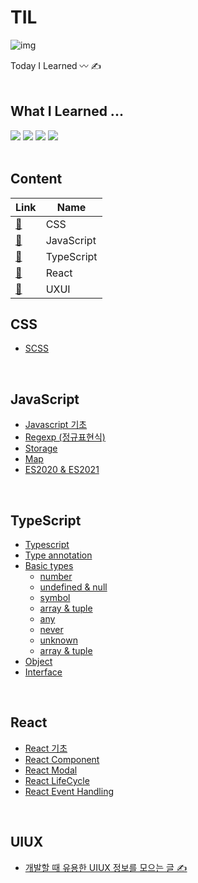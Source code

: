 # TIL
![img](https://user-images.githubusercontent.com/53563513/132780622-c5f8f236-6fd6-46c6-8536-0dbb6a927cde.png)

Today I Learned 〰️ ✍️ 
<br/><br/>

## What I Learned ...
<img src="https://img.shields.io/badge/CSS3-96BAFF?style=flat-square&logo=css3&logoColor=white"/> <img src="https://img.shields.io/badge/JavaScript-FFC947?style=flat-square&logo=JavaScript&logoColor=white"/>
<img src="https://img.shields.io/badge/TypeScript-125D98?style=flat-square&logo=TypeScript&logoColor=white"/>
<img src="https://img.shields.io/badge/React-A2DBFA?style=flat-square&logo=React&logoColor=white"/>
<br/><br/>

## Content
Link  | Name
|---|---|
[🎨](#CSS)        | CSS
[💛](#JavaScript) | JavaScript
[💙](#TypeScript) | TypeScript
[🐬](#React)      | React
[👀](#UIUX)       | UXUI

## CSS
* [SCSS](Css/scss.md)

<br/>

## JavaScript
* [Javascript 기초](JavaScript/javascript.md)
* [Regexp (정규표현식)](JavaScript/regexp.md)
* [Storage](JavaScript/storage.md)
* [Map](JavaScript/map.md)
* [ES2020 & ES2021](JavaScript/es2020-es2021.md)

<br/>

## TypeScript
* [Typescript](TypeScript/typescript.md)
* [Type annotation](TypeScript/type-annotation.md)
* [Basic types](./basic-types.md)
  + [number](TypeScript/number.md)
  + [undefined & null](TypeScript/undefined-null.md)
  + [symbol](TypeScript/symbol.md)
  + [array & tuple](TypeScript/array-tuple.md)
  + [any](TypeScript/any.md)
  + [never](TypeScript/never.md)
  + [unknown](TypeScript/unknown.md)
  + [array & tuple](TypeScript/array-tuple.md)
* [Object](TypeScript/object.md)
* [Interface](TypeScript/interface.md)

<br/>

## React
* [React 기초](React/react.md)
* [React Component](React/component.md)
* [React Modal](React/modal.md)
* [React LifeCycle](React/life-cycle.md)
* [React Event Handling](React/event-handling.md)

<br/>

## UIUX
* [개발할 때 유용한 UIUX 정보를 모으는 글 ✍️](UIUX/index.md)